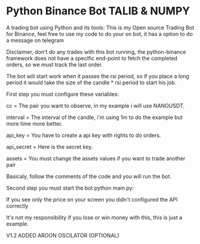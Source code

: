 # Python Binance Bot TALIB & NUMPY

A trading bot using Python and its tools:
This is my Open source Trading Bot for Binance, feel free to use my code to do your on bot, it has a option to do a message on telegram

Disclaimer, don't do any trades with this bot running, the python-binance framework does not have a specific end-point to fetch the completed orders, so we must track the last order.

The bot will start work when it passes the rsi period, so if you place a long period it would take the size of the candle \* rsi period to start his job.

First step you must configure these variables:

cc = The pair you want to observe, in my example i will use NANOUSDT.

interval = The interval of the candle, i'm using 1m to do the example but more time more better.

api_key = You have to create a api key with rights to do orders.

api_secret = Here is the secret key.

assets = You must change the assets values if you want to trade another pair

Basicaly, follow the comments of the code and you will run the bot.

Second step you must start the bot python main.py:

If you see only the price on your screen you didn't configured the API correctly

It's not my responsibility if you lose or win money with this, this is just a example.

V1.2 ADDED AROON OSCILATOR (OPTIONAL)
